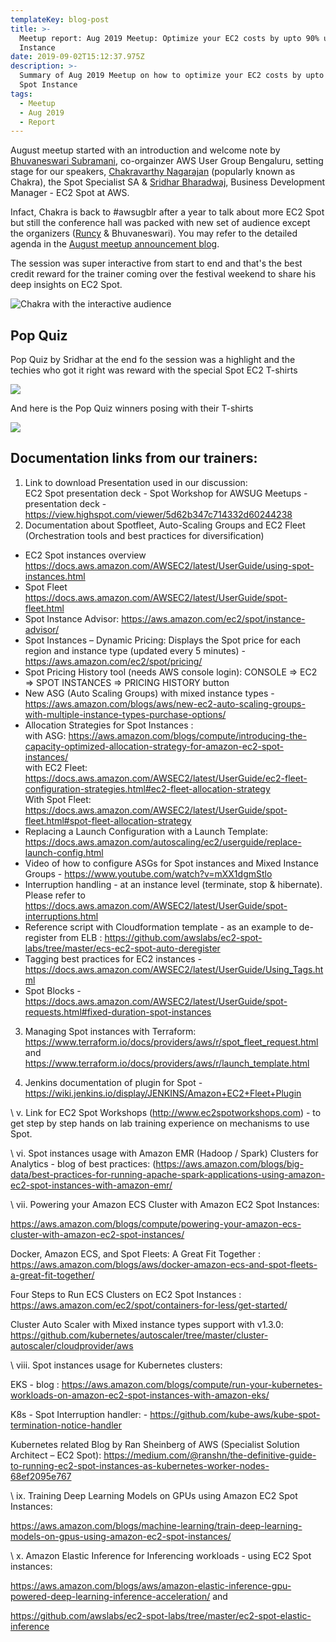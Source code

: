 ```yaml
---
templateKey: blog-post
title: >-
  Meetup report: Aug 2019 Meetup: Optimize your EC2 costs by upto 90% using Spot
  Instance
date: 2019-09-02T15:12:37.975Z
description: >-
  Summary of Aug 2019 Meetup on how to optimize your EC2 costs by upto 90% using
  Spot Instance
tags:
  - Meetup
  - Aug 2019
  - Report
---
```

August meetup started with an introduction and welcome note by [Bhuvaneswari Subramani](https://www.linkedin.com/in/bhuvanas/), co-orgainzer AWS User Group Bengaluru, setting stage for our speakers, [Chakravarthy Nagarajan](https://www.linkedin.com/in/chakravarthy-nagarajan-7653311a/) (popularly known as Chakra), the Spot Specialist SA &  [Sridhar Bharadwaj](https://www.linkedin.com/in/sridhar-bharadwaj/), Business Development Manager - EC2 Spot at AWS.

Infact, Chakra is back to #awsugblr after a year to talk about more EC2 Spot but still the conference hall was packed with new set of audience except the organizers ([Runcy](https://www.linkedin.com/in/runcyoommen/) & Bhuvaneswari). You may refer to the detailed agenda in the [August meetup announcement blog](https://www.awsugblr.in/blog/2019-08-28-august-2019-meetup-how-to-optimize-your-ec2-costs-by-upto-90-scale-your-application-throughput-by-upto-10x/).

The session was super interactive from start to end and that's the best credit reward for the trainer coming over the festival weekend to share his deep insights on EC2 Spot.

![Chakra with the interactive audience](/img/aug2019_chakra.png)



## Pop Quiz

Pop Quiz by Sridhar at the end fo the session was a highlight and the techies who got it right was reward with the special Spot EC2 T-shirts

![](/img/aug2019_sridhar.png)

And here is the Pop Quiz winners posing with their T-shirts

![](/img/aug2019_popquiz.png)

## Documentation links from our trainers:

1. Link to download Presentation used in our discussion: \
   EC2 Spot  presentation deck  -  Spot Workshop for AWSUG Meetups  -  presentation deck -   <https://view.highspot.com/viewer/5d62b347c714332d60244238>
2.  Documentation about Spotfleet, Auto-Scaling Groups and EC2 Fleet (Orchestration tools and best practices for diversification)

* EC2 Spot instances overview <https://docs.aws.amazon.com/AWSEC2/latest/UserGuide/using-spot-instances.html>
* Spot Fleet\
  <https://docs.aws.amazon.com/AWSEC2/latest/UserGuide/spot-fleet.html>
* Spot Instance Advisor: <https://aws.amazon.com/ec2/spot/instance-advisor/>
* Spot Instances – Dynamic Pricing:  Displays the Spot price for each region and instance type (updated every 5 minutes) - <https://aws.amazon.com/ec2/spot/pricing/>
* Spot Pricing History tool (needs AWS console login):  CONSOLE =>  EC2 => SPOT INSTANCES => PRICING HISTORY button
* New ASG (Auto Scaling Groups) with mixed instance types -  <https://aws.amazon.com/blogs/aws/new-ec2-auto-scaling-groups-with-multiple-instance-types-purchase-options/>
* Allocation Strategies for Spot  Instances :\
  with ASG:  <https://aws.amazon.com/blogs/compute/introducing-the-capacity-optimized-allocation-strategy-for-amazon-ec2-spot-instances/>\
  with EC2 Fleet: <https://docs.aws.amazon.com/AWSEC2/latest/UserGuide/ec2-fleet-configuration-strategies.html#ec2-fleet-allocation-strategy>\
  With Spot Fleet:  <https://docs.aws.amazon.com/AWSEC2/latest/UserGuide/spot-fleet.html#spot-fleet-allocation-strategy>
* Replacing a Launch Configuration with a Launch Template:  <https://docs.aws.amazon.com/autoscaling/ec2/userguide/replace-launch-config.html>
* Video of how to configure ASGs for Spot instances and Mixed Instance Groups - <https://www.youtube.com/watch?v=mXX1dgmStlo>
* Interruption handling - at an instance level (terminate, stop & hibernate). Please refer to <https://docs.aws.amazon.com/AWSEC2/latest/UserGuide/spot-interruptions.html>
* Reference script with Cloudformation template - as an example to de-register from ELB :  <https://github.com/awslabs/ec2-spot-labs/tree/master/ecs-ec2-spot-auto-deregister>
* Tagging best practices for EC2 instances - https://docs.aws.amazon.com/AWSEC2/latest/UserGuide/Using_Tags.html
* Spot Blocks - https://docs.aws.amazon.com/AWSEC2/latest/UserGuide/spot-requests.html#fixed-duration-spot-instances

3. Managing Spot instances with Terraform:\
    <https://www.terraform.io/docs/providers/aws/r/spot_fleet_request.html> and  <https://www.terraform.io/docs/providers/aws/r/launch_template.html>

4. Jenkins documentation of plugin for Spot - https://wiki.jenkins.io/display/JENKINS/Amazon+EC2+Fleet+Plugin



 



\    v.            Link for EC2 Spot Workshops (http://www.ec2spotworkshops.com) - to get step by step hands on lab training experience on mechanisms to use Spot.



 



\    vi.            Spot instances usage with Amazon EMR (Hadoop / Spark) Clusters for Analytics - blog of best practices: (https://aws.amazon.com/blogs/big-data/best-practices-for-running-apache-spark-applications-using-amazon-ec2-spot-instances-with-amazon-emr/



 



\    vii.            Powering your Amazon ECS Cluster with Amazon EC2 Spot Instances:



https://aws.amazon.com/blogs/compute/powering-your-amazon-ecs-cluster-with-amazon-ec2-spot-instances/



Docker, Amazon ECS, and Spot Fleets: A Great Fit Together :  https://aws.amazon.com/blogs/aws/docker-amazon-ecs-and-spot-fleets-a-great-fit-together/



Four Steps to Run ECS Clusters on EC2 Spot Instances  : https://aws.amazon.com/ec2/spot/containers-for-less/get-started/

Cluster Auto Scaler with Mixed instance types support with v1.3.0:      https://github.com/kubernetes/autoscaler/tree/master/cluster-autoscaler/cloudprovider/aws



 



\    viii.            Spot instances usage for Kubernetes clusters:



EKS - blog : https://aws.amazon.com/blogs/compute/run-your-kubernetes-workloads-on-amazon-ec2-spot-instances-with-amazon-eks/



K8s - Spot Interruption handler:  - https://github.com/kube-aws/kube-spot-termination-notice-handler



Kubernetes related Blog by Ran Sheinberg of AWS (Specialist Solution Architect – EC2 Spot): https://medium.com/@ranshn/the-definitive-guide-to-running-ec2-spot-instances-as-kubernetes-worker-nodes-68ef2095e767



 



 



\    ix.            Training Deep Learning Models on GPUs using Amazon EC2 Spot Instances:   



https://aws.amazon.com/blogs/machine-learning/train-deep-learning-models-on-gpus-using-amazon-ec2-spot-instances/



 



\    x.            Amazon Elastic Inference for Inferencing workloads - using EC2 Spot instances:



https://aws.amazon.com/blogs/aws/amazon-elastic-inference-gpu-powered-deep-learning-inference-acceleration/ and



https://github.com/awslabs/ec2-spot-labs/tree/master/ec2-spot-elastic-inference
